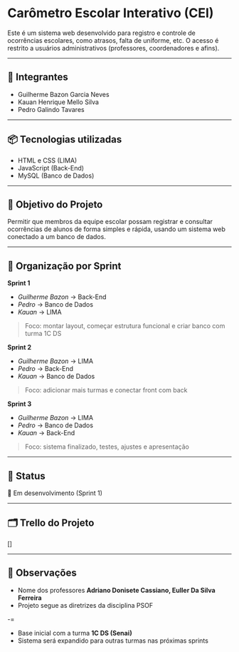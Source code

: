 # Carômetro Escolar Interativo (CEI)

Este é um sistema web desenvolvido para registro e controle de ocorrências escolares, como atrasos, falta de uniforme, etc. O acesso é restrito a usuários administrativos (professores, coordenadores e afins).

---

## 👥 Integrantes

- Guilherme Bazon Garcia Neves 
- Kauan Henrique Mello Silva 
- Pedro Galindo Tavares 

---

## 📦 Tecnologias utilizadas

- HTML e CSS (LIMA)  
- JavaScript (Back-End)  
- MySQL (Banco de Dados)

---

## 🚀 Objetivo do Projeto

Permitir que membros da equipe escolar possam registrar e consultar ocorrências de alunos de forma simples e rápida, usando um sistema web conectado a um banco de dados.

---

## 🧩 Organização por Sprint

**Sprint 1**  
- *Guilherme Bazon* → Back-End 
- *Pedro* → Banco de Dados
- *Kauan* → LIMA 
> Foco: montar layout, começar estrutura funcional e criar banco com turma 1C DS

**Sprint 2**  
- *Guilherme Bazon* → LIMA
- *Pedro* → Back-End
- *Kauan* → Banco de Dados
> Foco: adicionar mais turmas e conectar front com back

**Sprint 3**  
- *Guilherme Bazon* → LIMA
- *Pedro* → Banco de Dados  
- *Kauan* → Back-End
> Foco: sistema finalizado, testes, ajustes e apresentação

---

## 📌 Status

🔧 Em desenvolvimento (Sprint 1)

---

## 🗂️ Trello do Projeto

[]

---

## 📝 Observações

- Nome dos professores **Adriano Donisete Cassiano, Euller Da Silva Ferreira**
- Projeto segue as diretrizes da disciplina PSOF

-=

- Base inicial com a turma **1C DS (Senai)**
- Sistema será expandido para outras turmas nas próximas sprints